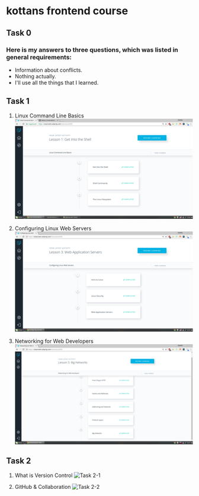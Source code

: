 # kottans frontend course
## Task 0
###  Here is my answers to three questions, which was listed in general requirements:

 - Information about conflicts.
 - Nothing actually.
 - I'll use all the things that I learned.

 ## Task 1
 
1. Linux Command Line Basics
![Task 1-1](task_1/test_1.1.png)

2. Configuring Linux Web Servers 
![Task 1-2](task_1/test_1.2.png)

3. Networking for Web Developers
![Task 1-3](task_1/test_1.3.png)

## Task 2

1. What is Version Control 
![Task 2-1](task_02/test_2.1.png)

2. GitHub & Collaboration 
![Task 2-2](task_02/test_2.2.png)


